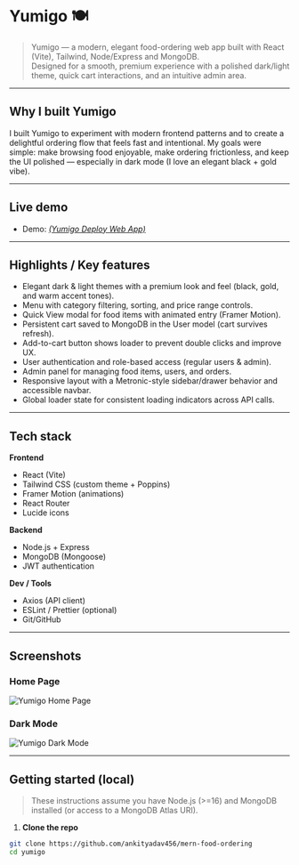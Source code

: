 # Yumigo 🍽️

> Yumigo — a modern, elegant food-ordering web app built with React (Vite), Tailwind, Node/Express and MongoDB.  
> Designed for a smooth, premium experience with a polished dark/light theme, quick cart interactions, and an intuitive admin area.

---

## Why I built Yumigo

I built Yumigo to experiment with modern frontend patterns and to create a delightful ordering flow that feels fast and intentional. My goals were simple: make browsing food enjoyable, make ordering frictionless, and keep the UI polished — especially in dark mode (I love an elegant black + gold vibe).

---

## Live demo

- Demo: [_(Yumigo Deploy Web App)_](https://yumigo-frontend.onrender.com/)

---

## Highlights / Key features

- Elegant dark & light themes with a premium look and feel (black, gold, and warm accent tones).
- Menu with category filtering, sorting, and price range controls.
- Quick View modal for food items with animated entry (Framer Motion).
- Persistent cart saved to MongoDB in the User model (cart survives refresh).
- Add-to-cart button shows loader to prevent double clicks and improve UX.
- User authentication and role-based access (regular users & admin).
- Admin panel for managing food items, users, and orders.
- Responsive layout with a Metronic-style sidebar/drawer behavior and accessible navbar.
- Global loader state for consistent loading indicators across API calls.

---

## Tech stack

**Frontend**
- React (Vite)
- Tailwind CSS (custom theme + Poppins)
- Framer Motion (animations)
- React Router
- Lucide icons

**Backend**
- Node.js + Express
- MongoDB (Mongoose)
- JWT authentication

**Dev / Tools**
- Axios (API client)
- ESLint / Prettier (optional)
- Git/GitHub

---

## Screenshots

### Home Page
![Yumigo Home Page](./public/YumigoHomePage.png)

### Dark Mode
![Yumigo Dark Mode](./public/YumigoDarkMode.png)


---

## Getting started (local)

> These instructions assume you have Node.js (>=16) and MongoDB installed (or access to a MongoDB Atlas URI).

1. **Clone the repo**
```bash
git clone https://github.com/ankityadav456/mern-food-ordering
cd yumigo
